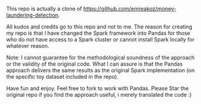 This repo is actually a clone of https://github.com/emreakoz/money-laundering-detection. 

All kudos and credits go to this repo and not to me. The reason for creating my repo is that I have changed the Spark framework into Pandas for those who do not have access to a Spark cluster or cannot install Spark locally for whatever reason. 

Note: I cannot guarantee for the methodological soundness of the approach or the validity of the original code. What I can assure is that the Pandas approach delivers the same results as the original Spark implementation (on the specific toy dataset included in the repo). 

Have fun and enjoy. Feel free to fork to work with Pandas. Please Star the original repo if you find the approach useful, i merely translated the code :)
